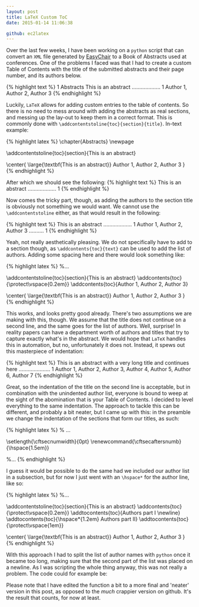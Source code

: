 ```yaml
---
layout: post
title: LaTeX Custom ToC
date: 2015-01-14 11:06:38

github: ec2latex
---
```


Over the last few weeks, I have been working on a `python` script that can convert an `XML` file generated by [EasyChair](http://easychair.org/) to a Book of Abstracts used at conferences. One of the problems I faced was that I had to create a custom Table of Contents with the title of the submitted abstracts and their page number, and its authors below.

{% highlight text %}
1 Abstracts
   This is an abstract ................... 1
   Author 1, Author 2, Author 3
{% endhighlight %}

Luckily, `LaTeX` allows for adding custom entries to the table of contents. So there is no need to mess around with adding the abstracts as real sections, and messing up the lay-out to keep them in a correct format. This is commonly done with `\addcontentstoline{toc}{section}{title}`. In-text example:

{% highlight latex %} 
\chapter{Abstracts}
\newpage

\addcontentstoline{toc}{section}{This is an abstract} 

\center{
  \large{\textbf{This is an abstract}}
  Author 1, Author 2, Author 3
}
{% endhighlight %}

After which we should see the following:
{% highlight text %} 
This is an abstract ................... 1 
{% endhighlight %}

Now comes the tricky part, though, as adding the authors to the section title is obviously not something we would want. We cannot use the `\addcontentstoline` either, as that would result in the following:

{% highlight text %} 
This is an abstract ................... 1 
Author 1, Author 2, Author 3 .......... 1
{% endhighlight %}

Yeah, not really aesthetically pleasing. We do not specifically have to add to a section though, as `\addcontents{toc}{text}` can be used to add the list of authors. Adding some spacing here and there would look something like:

{% highlight latex %} 
%...

\addcontentstoline{toc}{section}{This is an abstract} 
\addcontents{toc}{\protect\vspace{0.2em}}
\addcontents{toc}{Author 1, Author 2, Author 3}

\center{
  \large{\textbf{This is an abstract}}
  Author 1, Author 2, Author 3
}
{% endhighlight %}

This works, and looks pretty good already. There's two assumptions we are making with this, though. We assume that the title does not continue on a second line, and the same goes for the list of authors. Well, surprise! In reality papers can have a department worth of authors and titles that try to capture exactly what's in the abstract. We would hope that `LaTeX` handles this in automation, but no, unfortunately it does not. Instead, it spews out this masterpiece of indentation:

{% highlight text %} 
    This is an abstract with a very long title
        and continues here ..................... 1 
    Author 1, Author 2, Author 3, Author 4, Author
5, Author 6, Author 7
{% endhighlight %}

Great, so the indentation of the title on the second line is acceptable, but in combination with the unindented author list, everyone is bound to weep at the sight of the abomination that is your Table of Contents. I decided to level everything to the same indentation. The approach to tackle this can be different, and probably a bit neater, but I came up with this: in the preamble we change the indentation of the sections that form our titles, as such:

{% highlight latex %} 
% ...

\setlength{\cftsecnumwidth}{0pt}
\renewcommand{\cftsecaftersnumb}{\hspace{1.5em}}

%...
{% endhighlight %}

I guess it would be possible to do the same had we included our author list in a subsection, but for now I just went with an `\hspace*` for the author line, like so:

{% highlight latex %} 
%...

\addcontentstoline{toc}{section}{This is an abstract} 
\addcontents{toc}{\protect\vspace{0.2em}}
\addtocontents{toc}{Authors part I \newline}
\addtocontents{toc}{\hspace*{1.2em} Authors part II}
\addtocontents{toc}{\protect\vspace{1em}}

\center{
  \large{\textbf{This is an abstract}}
  Author 1, Author 2, Author 3
}
{% endhighlight %}

With this approach I had to split the list of author names with `python` once it became too long, making sure that the second part of the list was placed on a newline. As I was scripting the whole thing anyway, this was not really a problem. The code could for example be:



Please note that I have edited the function a bit to a more final and 'neater' version in this post, as opposed to the *much* crappier version on github. It's the result that counts, for now at least.